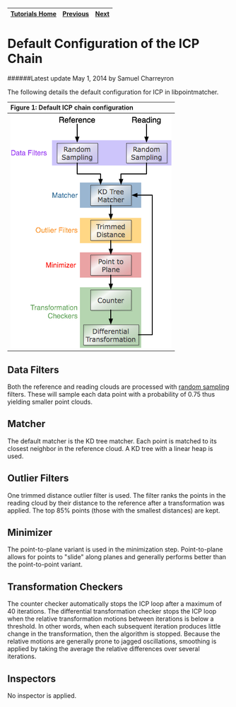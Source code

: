 | [Tutorials Home](Tutorials.md)    | [Previous](ICPIntro.md) | [Next](ImportExport.md) |
| ------------- |:-------------:| -----:|

# Default Configuration of the ICP Chain
######Latest update May 1, 2014 by Samuel Charreyron

The following details the default configuration for ICP in libpointmatcher.

|Figure 1: Default ICP chain configuration|
|:------|
|![Default ICP Chain Configuration](images/default_icp_chain.png)|

## Data Filters
Both the reference and reading clouds are processed with [random sampling](Datafilters.md#randomsamplinghead) filters.  These will sample each data point with a probability of 0.75 thus yielding smaller point clouds.

## Matcher
The default matcher is the KD tree matcher.  Each point is matched to its closest neighbor in the reference cloud.  A KD tree with a linear heap is used.

## Outlier Filters
One trimmed distance outlier filter is used.  The filter ranks the points in the reading cloud by their distance to the reference after a transformation was applied.  The top 85% points (those with the smallest distances) are kept.

## Minimizer
The point-to-plane variant is used in the minimization step.  Point-to-plane allows for points to "slide" along planes and generally performs better than the point-to-point variant.

## Transformation Checkers
The counter checker automatically stops the ICP loop after a maximum of 40 iterations.  The differential transformation checker stops the ICP loop when the relative transformation motions between iterations is below a threshold.  In other words, when each subsequent iteration produces little change in the transformation, then the algorithm is stopped.  Because the relative motions are generally prone to jagged oscillations, smoothing is applied by taking the average the relative differences over several iterations.

## Inspectors
No inspector is applied.